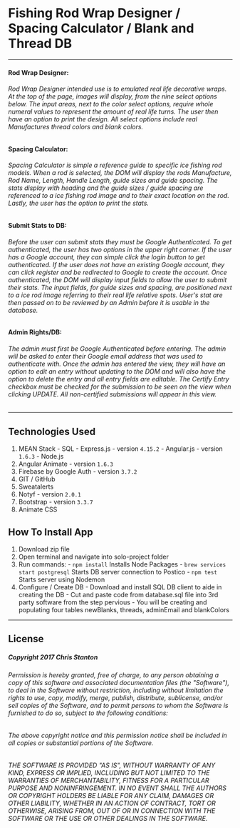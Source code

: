 
# Fishing Rod Wrap Designer / Spacing Calculator / Blank and Thread DB

---

#### Rod Wrap Designer:

###### Rod Wrap Designer intended use is to emulated real life decorative wraps.  At the top of the page, images will display, from the nine select options below.  The input areas, next to the color select options, require whole numeral values to represent the amount of real life turns.  The user then have an option to print the design.  All select options include real Manufactures thread colors and blank colors.

#### Spacing Calculator:

###### Spacing Calculator is simple a reference guide to specific ice fishing rod models.  When a rod is selected, the DOM will display the rods Manufacture, Rod Name, Length, Handle Length, guide sizes and guide spacing.  The stats display with heading and the guide sizes / guide spacing are referenced to a ice fishing rod image and to their exact location on the rod.  Lastly, the user has the option to print the stats.

#### Submit Stats to DB:

###### Before the user can submit stats they must be Google Authenticated. To get authenticated, the user has two options in the upper right corner.  If the user has a Google account, they can simple click the login button to get authenticated.  If the user does not have an existing Google account, they can click register and be redirected to Google to create the account.  Once authenticated, the DOM will display input fields to allow the user to submit their stats.  The input fields, for guide sizes and spacing, are positioned next to a ice rod image referring to their real life relative spots.  User's stat are then passed on to be reviewed by an Admin before it is usable in the database.

#### Admin Rights/DB:

###### The admin must first be Google Authenticated before entering.  The admin will be asked to enter their Google email address that was used to authenticate with.  Once the admin has entered the view, they will have an option to edit an entry without updating to the DOM and will also have the option to delete the entry and all entry fields are editable. The Certify Entry checkbox must be checked for the submission to be seen on the view when clicking UPDATE.  All non-certified submissions will appear in this view.  

---

## Technologies Used
  1. MEAN Stack
    - SQL
    - Express.js - version ``` 4.15.2 ```
    - Angular.js - version ``` 1.6.3 ```
    - Node.js
  2. Angular Animate - version ``` 1.6.3 ```
  3. Firebase by Google Auth - version ``` 3.7.2 ```
  4. GIT / GitHub
  5. Sweatalerts
  6. Notyf - version ``` 2.0.1 ```
  7. Bootstrap - version ``` 3.3.7 ```
  8. Animate CSS


## How To Install App
  1. Download zip file
  2. Open terminal and navigate into solo-project folder
  3. Run commands:
    - ``` npm install ``` Installs Node Packages
    - ``` brew services start postgresql ``` Starts DB server connection to Postico
    - ``` npm test ``` Starts server using Nodemon
  4. Configure / Create DB
    - Download and install SQL DB client to aide in creating the DB
    - Cut and paste code from database.sql file into 3rd party software from the step pervious
    - You will be creating and populating four tables newBlanks, threads, adminEmail and blankColors

---

## License
##### Copyright 2017 Chris Stanton

###### Permission is hereby granted, free of charge, to any person obtaining a copy of this software and associated documentation files (the "Software"), to deal in the Software without restriction, including without limitation the rights to use, copy, modify, merge, publish, distribute, sublicense, and/or sell copies of the Software, and to permit persons to whom the Software is furnished to do so, subject to the following conditions:

###### The above copyright notice and this permission notice shall be included in all copies or substantial portions of the Software.

###### THE SOFTWARE IS PROVIDED "AS IS", WITHOUT WARRANTY OF ANY KIND, EXPRESS OR IMPLIED, INCLUDING BUT NOT LIMITED TO THE WARRANTIES OF MERCHANTABILITY, FITNESS FOR A PARTICULAR PURPOSE AND NONINFRINGEMENT. IN NO EVENT SHALL THE AUTHORS OR COPYRIGHT HOLDERS BE LIABLE FOR ANY CLAIM, DAMAGES OR OTHER LIABILITY, WHETHER IN AN ACTION OF CONTRACT, TORT OR OTHERWISE, ARISING FROM, OUT OF OR IN CONNECTION WITH THE SOFTWARE OR THE USE OR OTHER DEALINGS IN THE SOFTWARE.
